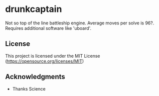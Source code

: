# drunkcaptain
Not so top of the line battleship engine. Average moves per solve is 96?. Requires additional software like 'uboard'.

## License
This project is licensed under the MIT License
(https://opensource.org/licenses/MIT)
## Acknowledgments
* Thanks Science


